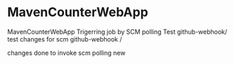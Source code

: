 # MavenCounterWebApp
MavenCounterWebApp
Trigerring job by SCM polling Test
github-webhook/
test changes for scm
github-webhook /

changes done to invoke scm polling new




